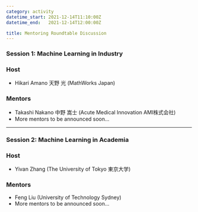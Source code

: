 ```yaml
---
category: activity
datetime_start: 2021-12-14T11:10:00Z
datetime_end:   2021-12-14T12:00:00Z

title: Mentoring Roundtable Discussion
---
```


### Session 1: Machine Learning in Industry

### Host

- Hikari Amano 天野 光 (MathWorks Japan)

### Mentors  

- Takashi Nakano 中野 嵩士 (Acute Medical Innovation AMI株式会社)
- More mentors to be announced soon…

---

### Session 2: Machine Learning in Academia

### Host

- Yivan Zhang (The University of Tokyo 東京大学)

### Mentors

- Feng Liu (University of Technology Sydney)
- More mentors to be announced soon…
